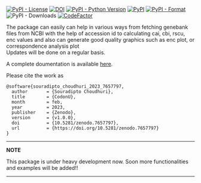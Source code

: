 [//]: # (# CodonU)

[![PyPI - License](https://img.shields.io/pypi/l/CodonU)](https://opensource.org/licenses/MIT)
[![DOI](https://zenodo.org/badge/536583655.svg)](https://zenodo.org/badge/latestdoi/536583655)
[![PyPI - Python Version](https://img.shields.io/pypi/pyversions/CodonU)](https://pypi.org/project/CodonU)
[![PyPI](https://img.shields.io/pypi/v/CodonU)](https://pypi.org/project/CodonU)
[![PyPI - Format](https://img.shields.io/pypi/format/CodonU)](https://pypi.org/project/CodonU)
![PyPI - Downloads](https://img.shields.io/pypi/dm/CodonU?label=PyPI-downloads)
[![CodeFactor](https://www.codefactor.io/repository/github/souradiptoc/codonu/badge/master)](https://www.codefactor.io/repository/github/souradiptoc/codonu/overview/master)

The package can easily can help in various ways from fetching genebank files from NCBI with the help of accession id to
calculating cai, cbi, rscu, enc values and also can generate good quality graphics such as enc plot, or correspondence
analysis plot
<br>
Updates will be done on a regular basis.

A complete doumentation is available [here](https://github.com/SouradiptoC/codon_usage/wiki).

Please cite the work as

    @software{souradipto_choudhuri_2023_7657797,
      author       = {Souradipto Choudhuri},
      title        = {CodonU},
      month        = feb,
      year         = 2023,
      publisher    = {Zenodo},
      version      = {v1.0.0},
      doi          = {10.5281/zenodo.7657797},
      url          = {https://doi.org/10.5281/zenodo.7657797}
    }

---
**NOTE**

This package is under heavy development now. Soon more functionalities and examples will be added!!

---

